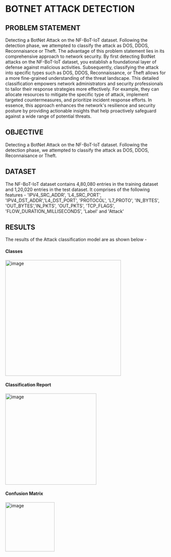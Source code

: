 # BOTNET ATTACK DETECTION

## PROBLEM STATEMENT

Detecting a BotNet Attack on the NF-BoT-IoT dataset. Following the detection phase, we attempted to classify the attack as DOS, DDOS, Reconnaisance or Theft. The advantage of this problem statement lies in its comprehensive approach to network security. By first detecting BotNet attacks on the NF-BoT-IoT dataset, you establish a foundational layer of defense against malicious activities. Subsequently, classifying the attack into specific types such as DOS, DDOS, Reconnaissance, or Theft allows for a more fine-grained understanding of the threat landscape. This detailed classification empowers network administrators and security professionals to tailor their response strategies more effectively. For example, they can allocate resources to mitigate the specific type of attack, implement targeted countermeasures, and prioritize incident response efforts. In essence, this approach enhances the network's resilience and security posture by providing actionable insights that help proactively safeguard against a wide range of potential threats.

## OBJECTIVE 

Detecting a BotNet Attack on the NF-BoT-IoT dataset. Following the detection phase, we attempted to classify the attack as DOS, DDOS, Reconnaisance or Theft. 

## DATASET

The NF-BoT-IoT dataset contains 4,80,080 entries in the training dataset and 1,20,020 entries in the test dataset. It comprises of the following features - 'IPV4_SRC_ADDR', 'L4_SRC_PORT', 'IPV4_DST_ADDR','L4_DST_PORT', 'PROTOCOL', 'L7_PROTO', 'IN_BYTES', 'OUT_BYTES','IN_PKTS', 'OUT_PKTS', 'TCP_FLAGS', 'FLOW_DURATION_MILLISECONDS', 'Label' and 'Attack'

## RESULTS

The results of the Attack classification model are as shown below - 

#### Classes

<img width="362" alt="image" src="https://github.com/manya0702/BotNet-Attack-Detection/assets/72210577/87d703d2-acd9-4e7e-a280-78f57761891d">

#### Classification Report

<img width="285" alt="image" src="https://github.com/manya0702/BotNet-Attack-Detection/assets/72210577/18fd88c8-f63a-47a8-94f9-eb723abb5acb">


#### Confusion Matrix

<img width="154" alt="image" src="https://github.com/manya0702/BotNet-Attack-Detection/assets/72210577/318e6b8a-28c6-4376-8782-49ce2f198eeb">
